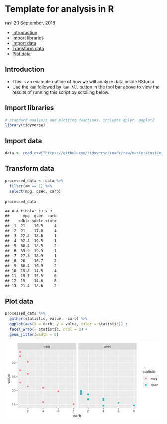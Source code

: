 Template for analysis in R
================
rasi
20 September, 2018

-   [Introduction](#introduction)
-   [Import libraries](#import-libraries)
-   [Import data](#import-data)
-   [Transform data](#transform-data)
-   [Plot data](#plot-data)

Introduction
------------

-   This is an example outline of how we will analyze data inside RStudio.
-   Use the `Run` followed by `Run All` button in the tool bar above to view the results of running this script by scrolling below.

Import libraries
----------------

``` r
# standard analysis and plotting functions, includes dplyr, ggplot2 
library(tidyverse)
```

Import data
-----------

``` r
data <- read_csv("https://github.com/tidyverse/readr/raw/master/inst/extdata/mtcars.csv")
```

Transform data
--------------

``` r
processed_data <- data %>% 
  filter(am == 1) %>%
  select(mpg, qsec, carb)

processed_data 
```

    ## # A tibble: 13 x 3
    ##      mpg  qsec  carb
    ##    <dbl> <dbl> <int>
    ##  1  21    16.5     4
    ##  2  21    17.0     4
    ##  3  22.8  18.6     1
    ##  4  32.4  19.5     1
    ##  5  30.4  18.5     2
    ##  6  33.9  19.9     1
    ##  7  27.3  18.9     1
    ##  8  26    16.7     2
    ##  9  30.4  16.9     2
    ## 10  15.8  14.5     4
    ## 11  19.7  15.5     6
    ## 12  15    14.6     8
    ## 13  21.4  18.6     2

Plot data
---------

``` r
processed_data %>% 
  gather(statistic, value, -carb) %>% 
  ggplot(aes(x = carb, y = value, color = statistic)) +
  facet_wrap(~ statistic, ncol = 2) +
  geom_jitter(width = 0)
```

![](example_rmarkdown_document_files/figure-markdown_github/example_plot-1.png)
